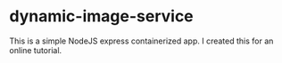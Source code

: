 # dynamic-image-service

This is a simple NodeJS express containerized app. I created this for an online tutorial.

